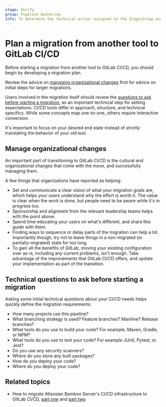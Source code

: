 ```yaml
---
stage: Verify
group: Pipeline Authoring
info: To determine the technical writer assigned to the Stage/Group associated with this page, see https://about.gitlab.com/handbook/product/ux/technical-writing/#assignments
---
```


# Plan a migration from another tool to GitLab CI/CD

Before starting a migration from another tool to GitLab CI/CD, you should begin by
developing a migration plan.

Review the advice on [managing organizational changes](#manage-organizational-changes)
first for advice on initial steps for larger migrations.

Users involved in the migration itself should review the [questions to ask before starting a migration](#technical-questions-to-ask-before-starting-a-migration),
as an important technical step for setting expectations. CI/CD tools differ in approach,
structure, and technical specifics. While some concepts map one-to-one, others require
interactive conversion.

It's important to focus on your desired end state instead of strictly translating
the behavior of your old tool.

## Manage organizational changes

An important part of transitioning to GitLab CI/CD is the cultural and organizational
changes that come with the move, and successfully managing them.

A few things that organizations have reported as helping:

- Set and communicate a clear vision of what your migration goals are, which helps
  your users understand why the effort is worth it. The value is clear when
  the work is done, but people need to be aware while it's in progress too.
- Sponsorship and alignment from the relevant leadership teams helps with the point above.
- Spend time educating your users on what's different, and share this guide
  with them.
- Finding ways to sequence or delay parts of the migration can help a lot. Importantly though,
  try not to leave things in a non-migrated (or partially-migrated) state for too
  long.
- To gain all the benefits of GitLab, moving your existing configuration over as-is,
  including any current problems, isn't enough. Take advantage of the improvements
  that GitLab CI/CD offers, and update your implementation as part of the transition.

## Technical questions to ask before starting a migration

Asking some initial technical questions about your CI/CD needs helps quickly define
the migration requirements:

- How many projects use this pipeline?
- What branching strategy is used? Feature branches? Mainline? Release branches?
- What tools do you use to build your code? For example, Maven, Gradle, or NPM?
- What tools do you use to test your code? For example JUnit, Pytest, or Jest?
- Do you use any security scanners?
- Where do you store any built packages?
- How do you deploy your code?
- Where do you deploy your code?

## Related topics

- How to migrate Atlassian Bamboo Server's CI/CD infrastructure to GitLab CI/CD, [part one](https://about.gitlab.com/blog/2022/07/06/migration-from-atlassian-bamboo-server-to-gitlab-ci/)
  and [part two](https://about.gitlab.com/blog/2022/07/11/how-to-migrate-atlassians-bamboo-servers-ci-cd-infrastructure-to-gitlab-ci-part-two/)
